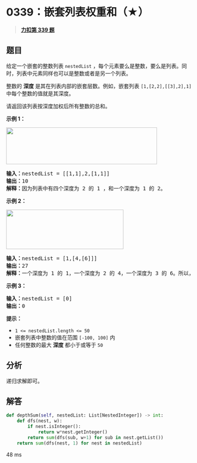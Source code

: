 # 0339：嵌套列表权重和（★）


> <u>**[力扣第 339 题](https://leetcode.cn/problems/nested-list-weight-sum/)**</u>

## 题目

<p>给定一个嵌套的整数列表 <code>nestedList</code> ，每个元素要么是整数，要么是列表。同时，列表中元素同样也可以是整数或者是另一个列表。</p>

<p>整数的 <strong>深度</strong> 是其在列表内部的嵌套层数。例如，嵌套列表 <code>[1,[2,2],[[3],2],1]</code> 中每个整数的值就是其深度。</p>

<p>请返回该列表按深度加权后所有整数的总和。</p>



<p><strong>示例 1：</strong></p>

<p><img alt="" src="https://assets.leetcode.com/uploads/2021/01/14/nestedlistweightsumex1.png" style="width: 405px; height: 99px;" /></p>

<pre>
<strong>输入：</strong>nestedList = [[1,1],2,[1,1]]
<strong>输出：</strong>10
<strong>解释：</strong>因为列表中有四个深度为 2 的 1 ，和一个深度为 1 的 2。</pre>

<p><strong>示例 2：</strong></p>
<img alt="" src="https://assets.leetcode.com/uploads/2021/01/14/nestedlistweightsumex2.png" style="width: 315px; height: 106px;" />
<pre>
<strong>输入：</strong>nestedList = [1,[4,[6]]]
<strong>输出：</strong>27
<strong>解释：</strong>一个深度为 1 的 1，一个深度为 2 的 4，一个深度为 3 的 6。所以，1 + 4*2 + 6*3 = 27。</pre>

<p><strong>示例 3：</strong></p>

<pre>
<strong>输入：</strong>nestedList = [0]
<strong>输出：</strong>0
</pre>



<p><strong>提示：</strong></p>

<ul>
<li><code>1 <= nestedList.length <= 50</code></li>
<li>嵌套列表中整数的值在范围 <code>[-100, 100]</code> 内</li>
<li>任何整数的最大 <strong>深度</strong> 都小于或等于 <code>50</code></li>
</ul>


## 分析

递归求解即可。

## 解答

```python
def depthSum(self, nestedList: List[NestedInteger]) -> int:
    def dfs(nest, w):
        if nest.isInteger():
            return w*nest.getInteger()
        return sum(dfs(sub, w+1) for sub in nest.getList())
    return sum(dfs(nest, 1) for nest in nestedList)
```
48 ms



